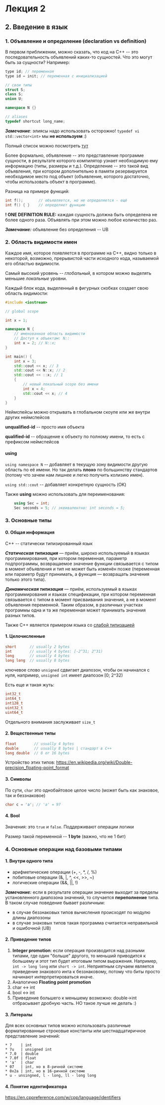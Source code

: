 # Лекция 2

## 2. Введение в язык

### 1. Объявление и определение (declaration vs definition)

В первом приближении, можно сказать, что код на С++ -- это последовательность объявлений каких-то сущностей. Что это могут быть за сущности? Например:

```C++
type id; // переменная
type id = init; // переменная с инициализацией

// свои типы
struct S;
class S;
union U;

namespace N {}

// aliases
typedef shortcut long_name; 
```

***Замечание***: элиясы надо использовать осторожно!  `typedef vi std::vector<int>` мы **не используем** :) 

Полный список можно посмотреть [тут](https://en.cppreference.com/w/cpp/language/declarations#:~:text=Declarations%20are%20how%20names%20are,entity%20identified%20by%20the%20name.)

Более формально, объявление -- это представление программе сущности, в результате которого компилятор узнает необходимую ему информацию (типы, размеры и т.д.). Определение -- это такой вид объявления, при котором дополнительно в памяти резервируется необходимое место под объект (объявление, которого достаточно, чтобы использовать объект в программе).

Разница на примере функций:

```C++
int f();       // объявляется, но не определяется - ещё
int f() { }    // определяет функцию
```

**! ONE DEFINITION RULE:** каждая сущность должна быть определена не более одного раза. Объявлять при этом можно любое количество раз. 

***Замечание:*** объявление без определения -- UB

### 2. Область видимости имен

Каждое имя, которое появляется в программе на  C++, видно только в некоторой, возможно, прерывистой части исходного кода, называемой его областью видимости.

Самый высокий уровень -- *глобальный*, в котором можно выделять меньшие *локальные* уровни.

Каждый блок кода, выделенный в фигурных скобках создает свою область видимости:

```C++
#include <iostream>

// global scope

int x = 1;

namespace N {
    // именованная область видимости
    // Доступ к объектам: N::
    int x = 2; // N::x;
}

int main() {
    int x = 3;
    std::cout << x; // 3
    std::cout << N::x; // 2
    std::cout << ::x; // 1
    {
        // новый локальный scope без имени
        int x = 4;
        std::cout << x; // 4
    }
}
```

Неймспейсы можно открывать в глобальном скоупе или же внутри других неймспейсов

**unqualified-id** -- просто имя объекта

**qualified-id** -- обращение к объекту по полному имени, то есть с префиксом неймспейсов

#### using

`using namespace N` -- добавляет в текущую зону видимости другую область по её имени. Но так делать **плохо** по большинству стандартов (потому что зачем нам лишнее и легко получить колизию имен).

`using std::cout` -- добавляет конкретную сущность (OK)

Также **using** можно использовать для переименования:

```C++
    using Sec = int;
    Sec seconds = 5; // эквивалентно: int seconds = 5;
```

### 3. Основные типы

#### 0. Общая информация

C++ -- статически типизированный язык

***Статическая типизация*** — приём, широко используемый в языках программирования, при котором переменная, параметр подпрограммы, возвращаемое значение функции связывается с типом в момент объявления и тип не может быть изменён позже (переменная или параметр будут принимать, а функция — возвращать значения только этого типа).

***Динамическая типизация*** — приём, используемый в языках программирования и языках спецификации, при котором переменная связывается с типом в момент присваивания значения, а не в момент объявления переменной. Таким образом, в различных участках программы одна и та же переменная может принимать значения разных типов.

Также С++ является примером языка со [слабой типизацией](https://ru.wikipedia.org/wiki/Сильная_и_слабая_типизация)

#### 1. Целочисленные 

```C++
short      // usually 2 bytes
int        // usually 4 bytes: [-2^31; 2^31)
long       // usually 4 bytes
long long  // usually 8 bytes
```

ключевое слово `unsigned` сдвигает диапозон, чтобы он начинался с нуля, например, `unsigned int` имеет диапозон [0; 2^32)

Есть еще и такая жуть:

```C++
int32_t
int64_t
int128_t
uint32_t
uint64_t
```

Отдельного внимания заслуживает `size_t`

#### 2. Вещественные типы

```C++
float        // usually 4 bytes
double       // usually 8 bytes | стандарт в С++
long double  // 8 or 16 bytes
```

Устройство этих типов: https://en.wikipedia.org/wiki/Double-precision_floating-point_format

#### 3. Символы

По сути, `char` это однобайтовое целое число (может быть как знаковое, так и беззнаковое)

```C++ 
char c = 'a'; // 'a' = 97
```

#### 4. Bool 

Значения: это `true` и `false`. Поддерживают операции логики 

Размер такой переменной -- **1 byte** (важно, что не 1 бит)

### 4. Основные операции над базовыми типами

#### 1. Внутри одного типа

* арифметические операции (+, -, *, /, %)
* побитовые операции (&, |, ^, <<, >>, ~)
* логические операции (&&, ||, !)

***Замечание:*** если в результате операции значение выходит за пределы установленного диапозона значений, то случается **переполнение** типа. В таком случае поведение бывает различным:

* в случае беззнаковых типов вычисления происходят по модулю длины диапозоны
* в случае знаковых типов такая программа считается неправильной и ошибочной (UB)


#### 2. Приведение типов

1. **Integer promotion**: если операция производится над разными типами, где один "больше" другого, то меньший приводится к большему и этот тип будет итоговым типом выражения. Например, `int -> long long` или `short -> int`. Неприятным случаем является приведение знакового инта к беззнаковому, потому что биты просто начинают интерпретироваться иначе.
1. Аналогично **Floating point promotion**
1. char <-> int
1. bool <-> int
1. Приведение большего к меньшему возможно: double->int отбрасывает дробную часть. НО такое лучше не делать :)

#### 3. Литералы

Для всех основных типов можно использовать различные форматированные строковые константы или шестнадцатиричное представление значений:
    
    * 7    | int 
    * 7u   | unsigned int
    * 7.0  | double
    * 7.0f | float
    * 'a'  | char
    * 07   | int, но в 8-ричной системе
    * 0x2a | int, но в 16-ричной системе 
    * u - unsingned, l - long, ll - long long

#### 4. Понятие идентификатора

https://en.cppreference.com/w/cpp/language/identifiers
